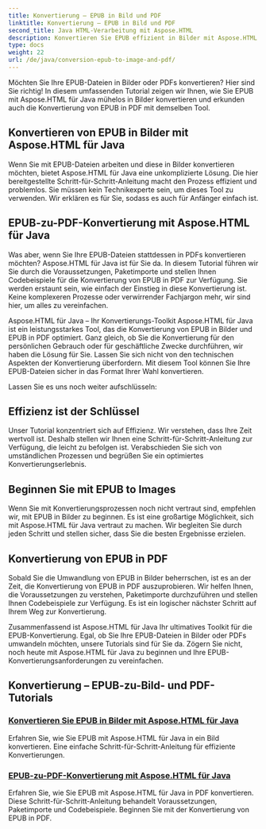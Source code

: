 ```yaml
---
title: Konvertierung – EPUB in Bild und PDF
linktitle: Konvertierung – EPUB in Bild und PDF
second_title: Java HTML-Verarbeitung mit Aspose.HTML
description: Konvertieren Sie EPUB effizient in Bilder mit Aspose.HTML für Java. Diese Schritt-für-Schritt-Anleitung vereinfacht den Prozess. Lernen Sie auch die Konvertierung von EPUB in PDF.
type: docs
weight: 22
url: /de/java/conversion-epub-to-image-and-pdf/
---
```

Möchten Sie Ihre EPUB-Dateien in Bilder oder PDFs konvertieren? Hier sind Sie richtig! In diesem umfassenden Tutorial zeigen wir Ihnen, wie Sie EPUB mit Aspose.HTML für Java mühelos in Bilder konvertieren und erkunden auch die Konvertierung von EPUB in PDF mit demselben Tool. 

## Konvertieren von EPUB in Bilder mit Aspose.HTML für Java
Wenn Sie mit EPUB-Dateien arbeiten und diese in Bilder konvertieren möchten, bietet Aspose.HTML für Java eine unkomplizierte Lösung. Die hier bereitgestellte Schritt-für-Schritt-Anleitung macht den Prozess effizient und problemlos. Sie müssen kein Technikexperte sein, um dieses Tool zu verwenden. Wir erklären es für Sie, sodass es auch für Anfänger einfach ist.

## EPUB-zu-PDF-Konvertierung mit Aspose.HTML für Java
Was aber, wenn Sie Ihre EPUB-Dateien stattdessen in PDFs konvertieren möchten? Aspose.HTML für Java ist für Sie da. In diesem Tutorial führen wir Sie durch die Voraussetzungen, Paketimporte und stellen Ihnen Codebeispiele für die Konvertierung von EPUB in PDF zur Verfügung. Sie werden erstaunt sein, wie einfach der Einstieg in diese Konvertierung ist. Keine komplexeren Prozesse oder verwirrender Fachjargon mehr, wir sind hier, um alles zu vereinfachen.

Aspose.HTML für Java – Ihr Konvertierungs-Toolkit
Aspose.HTML für Java ist ein leistungsstarkes Tool, das die Konvertierung von EPUB in Bilder und EPUB in PDF optimiert. Ganz gleich, ob Sie die Konvertierung für den persönlichen Gebrauch oder für geschäftliche Zwecke durchführen, wir haben die Lösung für Sie. Lassen Sie sich nicht von den technischen Aspekten der Konvertierung überfordern. Mit diesem Tool können Sie Ihre EPUB-Dateien sicher in das Format Ihrer Wahl konvertieren. 

Lassen Sie es uns noch weiter aufschlüsseln:

## Effizienz ist der Schlüssel
Unser Tutorial konzentriert sich auf Effizienz. Wir verstehen, dass Ihre Zeit wertvoll ist. Deshalb stellen wir Ihnen eine Schritt-für-Schritt-Anleitung zur Verfügung, die leicht zu befolgen ist. Verabschieden Sie sich von umständlichen Prozessen und begrüßen Sie ein optimiertes Konvertierungserlebnis.

## Beginnen Sie mit EPUB to Images
Wenn Sie mit Konvertierungsprozessen noch nicht vertraut sind, empfehlen wir, mit EPUB in Bilder zu beginnen. Es ist eine großartige Möglichkeit, sich mit Aspose.HTML für Java vertraut zu machen. Wir begleiten Sie durch jeden Schritt und stellen sicher, dass Sie die besten Ergebnisse erzielen.

## Konvertierung von EPUB in PDF
Sobald Sie die Umwandlung von EPUB in Bilder beherrschen, ist es an der Zeit, die Konvertierung von EPUB in PDF auszuprobieren. Wir helfen Ihnen, die Voraussetzungen zu verstehen, Paketimporte durchzuführen und stellen Ihnen Codebeispiele zur Verfügung. Es ist ein logischer nächster Schritt auf Ihrem Weg zur Konvertierung.

Zusammenfassend ist Aspose.HTML für Java Ihr ultimatives Toolkit für die EPUB-Konvertierung. Egal, ob Sie Ihre EPUB-Dateien in Bilder oder PDFs umwandeln möchten, unsere Tutorials sind für Sie da. Zögern Sie nicht, noch heute mit Aspose.HTML für Java zu beginnen und Ihre EPUB-Konvertierungsanforderungen zu vereinfachen.
## Konvertierung – EPUB-zu-Bild- und PDF-Tutorials
### [Konvertieren Sie EPUB in Bilder mit Aspose.HTML für Java](./convert-epub-to-image/)
Erfahren Sie, wie Sie EPUB mit Aspose.HTML für Java in ein Bild konvertieren. Eine einfache Schritt-für-Schritt-Anleitung für effiziente Konvertierungen.
### [EPUB-zu-PDF-Konvertierung mit Aspose.HTML für Java](./convert-epub-to-pdf/)
Erfahren Sie, wie Sie EPUB mit Aspose.HTML für Java in PDF konvertieren. Diese Schritt-für-Schritt-Anleitung behandelt Voraussetzungen, Paketimporte und Codebeispiele. Beginnen Sie mit der Konvertierung von EPUB in PDF.